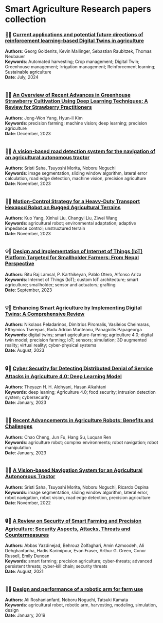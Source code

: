 # Smart Agriculture Research papers collection

### 🤖🌿 [Current applications and potential future directions of reinforcement learning-based Digital Twins in agriculture ](https://www.sciencedirect.com/science/article/pii/S2772375524001175)
**Authors**: Georg Goldenits, Kevin Mallinger, Sebastian Raubitzek, Thomas Neubauer <br/>
**Keywords**: Automated harvesting; Crop management; Digital Twin; Greenhouse management; Irrigation management; Reinforcement learning; Sustainable agriculture <br/>
**Date**: July, 2024 <br/><br/>

### 🍓🌿 [An Overview of Recent Advances in Greenhouse Strawberry Cultivation Using Deep Learning Techniques: A Review for Strawberry Practitioners ](https://www.mdpi.com/2073-4395/14/1/34)
**Authors**: Jong-Won Yang, Hyun-Il Kim <br/>
**Keywords**: precision farming; machine vision; deep learning; precision agriculture <br/>
**Date**: December, 2023 <br/><br/>

### 🚜🌿 [A vision-based road detection system for the navigation of an agricultural autonomous tractor ](https://www.researchgate.net/publication/375221274_A_vision-based_road_detection_system_for_the_navigation_of_an_agricultural_autonomous_tractor)
**Authors**: Sristi Saha, Tsuyoshi Morita, Noboru Noguchi <br/>
**Keywords**: image segmentation, sliding window algorithm, lateral error calculation, road edge detection, machine vision, precision agriculture <br/>
**Date**: November, 2023 <br/><br/>

### 🤖🌿 [ Motion-Control Strategy for a Heavy-Duty Transport Hexapod Robot on Rugged Agricultural Terrains ](https://www.mdpi.com/2077-0472/13/11/2131)
**Authors**: Kuo Yang, Xinhui Liu, Changyi Liu, Ziwei Wang <br/>
**Keywords**: agricultural robot; environmental adaptation; adaptive impedance control; unstructured terrain <br/>
**Date**: November, 2023 <br/><br/>

### 💡🌿 [ Design and Implementation of Internet of Things (IoT) Platform Targeted for Smallholder Farmers: From Nepal Perspective ](https://www.mdpi.com/2077-0472/13/10/1900#sec4-agriculture-13-01900)
**Authors**: Ritu Raj Lamsal, P. Karthikeyan, Pablo Otero, Alfonso Ariza <br/>
**Keywords**: Internet of Things (IoT); custom IoT architecture; smart agriculture; smallholder; sensor and actuators; grafting <br/>
**Date**: September, 2023 <br/><br/>

### 💡🌿 [ Enhancing Smart Agriculture by Implementing Digital Twins: A Comprehensive Review ](https://www.mdpi.com/1424-8220/23/16/7128)
**Authors**: Nikolaos Peladarinos, Dimitrios Piromalis, Vasileios Cheimaras, Efthymios Tserepas, Radu Adrian Munteanu, Panagiotis Papageorga <br/>
**Keywords**: digital twins; smart agriculture-farming; agriculture 4.0; digital twin model; precision farming; IoT; sensors; simulation; 3D augmented reality; virtual reality; cyber-physical systems <br/>
**Date**: August, 2023 <br/><br/>

### 🔒🌿 [ Cyber Security for Detecting Distributed Denial of Service Attacks in Agriculture 4.0: Deep Learning Model ](https://www.mdpi.com/2227-7390/11/1/233)
**Authors**: Theyazn H. H. Aldhyani, Hasan Alkahtani <br/>
**Keywords**: deep leaning; Agriculture 4.0; food security; intrusion detection system; cybersecurity <br/>
**Date**: January, 2023 <br/><br/>

### 🤖🌿 [ Recent Advancements in Agriculture Robots: Benefits and Challenges ](https://www.mdpi.com/2075-1702/11/1/48)
**Authors**: Chao Cheng, Jun Fu, Hang Su, Luquan Ren <br/>
**Keywords**: agriculture robot; complex environments; robot navigation; robot manipulation <br/>
**Date**: January, 2023 <br/><br/>

### 🚜🌿 [ A Vision-based Navigation System for an Agricultural Autonomous Tractor ](https://www.researchgate.net/publication/365668618_A_Vision-based_Navigation_System_for_an_Agricultural_Autonomous_Tractor)
**Authors**: Sristi Saha, Tsuyoshi Morita, Noboru Noguchi, Ricardo Ospina <br/>
**Keywords**: image segmentation, sliding window algorithm, lateral error, robot navigation, robot vision, road edge detection, precision agriculture <br/>
**Date**: November, 2022 <br/><br/>

### 🔒🌿 [ A Review on Security of Smart Farming and Precision Agriculture: Security Aspects, Attacks, Threats and Countermeasures ](https://www.mdpi.com/2076-3417/11/16/7518#B51-applsci-11-07518)
**Authors**: Abbas Yazdinejad, Behrouz Zolfaghari, Amin Azmoodeh, Ali Dehghantanha, Hadis Karimipour, Evan Fraser, Arthur G. Green, Conor Russell, Emily Duncan <br/>
**Keywords**: smart farming; precision agriculture; cyber-threats; advanced persistent threats; cyber-kill chain; security threats <br/>
**Date**: August, 2021 <br/><br/>

### 🦾🌿 [Design and performance of a robotic arm for farm use](https://ijabe.org/index.php/ijabe/article/view/3721/pdf)
**Authors**: Ali Roshanianfard, Noboru Noguchi, Tatsuki Kamata <br/>
**Keywords**: agricultural robot, robotic arm, harvesting, modeling, simulation, design <br/>
**Date**: January, 2019
